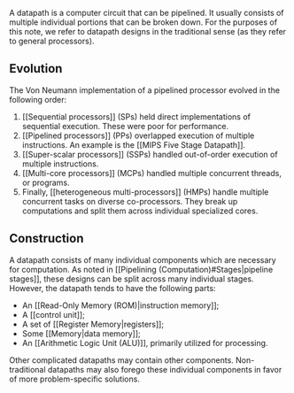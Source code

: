 A datapath is a computer circuit that can be pipelined. It usually consists of multiple individual portions that can be broken down. For the purposes of this note, we refer to datapath designs in the traditional sense (as they refer to general processors).

## Evolution

The Von Neumann implementation of a pipelined processor evolved in the following order:

1. [[Sequential processors]] (SPs) held direct implementations of sequential execution. These were poor for performance.
2. [[Pipelined processors]] (PPs) overlapped execution of multiple instructions. An example is the [[MIPS Five Stage Datapath]].
3. [[Super-scalar processors]] (SSPs) handled out-of-order execution of multiple instructions.
4. [[Multi-core processors]] (MCPs) handled multiple concurrent threads, or programs.
5. Finally, [[heterogeneous multi-processors]] (HMPs) handle multiple concurrent tasks on diverse co-processors. They break up computations and split them across individual specialized cores.

## Construction

A datapath consists of many individual components which are necessary for computation. As noted in [[Pipelining (Computation)#Stages|pipeline stages]], these designs can be split across many individual stages. However, the datapath tends to have the following parts:

- An [[Read-Only Memory (ROM)|instruction memory]];
- A [[control unit]];
- A set of [[Register Memory|registers]];
- Some [[Memory|data memory]];
- An [[Arithmetic Logic Unit (ALU)]], primarily utilized for processing.

Other complicated datapaths may contain other components. Non-traditional datapaths may also forego these individual components in favor of more problem-specific solutions.